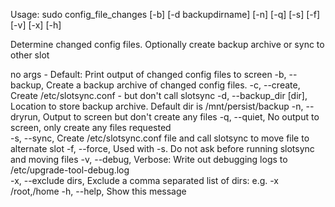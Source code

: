 Usage: sudo config_file_changes [-b] [-d backupdirname] [-n] [-q] [-s] [-f] [-v] [-x] [-h]
     
Determine changed config files. Optionally create backup archive or sync to other slot

no args - Default: Print output of changed config files to screen
-b, --backup, Create a backup archive of changed config files.
-c, --create, Create /etc/slotsync.conf - but don't call slotsync
-d, --backup_dir [dir], Location to store backup archive. Default dir is /mnt/persist/backup
-n, --dryrun, Output to screen but don't create any files
-q, --quiet, No output to screen, only create any files requested  
-s, --sync, Create /etc/slotsync.conf file and call slotsync to move file to alternate slot
-f, --force, Used with -s. Do not ask before running slotsync and moving files
-v, --debug, Verbose: Write out debugging logs to /etc/upgrade-tool-debug.log  
-x, --exclude dirs, Exclude a comma separated list of dirs: e.g.  -x /root,/home
-h, --help, Show this message

